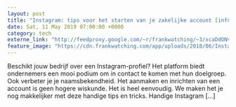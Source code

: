 ```yaml
---
layout: post
title: "Instagram: tips voor het starten van je zakelijke account [infographic]"
date: Sat, 11 May 2019 07:00:00 +0000
category: tech
externe_link: "http://feedproxy.google.com/~r/frankwatching/~3/xcaDdONvZvw/"
feature_image: "https://cdn.frankwatching.com/app/uploads/2018/06/Instagram-business-profile--214x155.jpg"
---
```


Beschikt jouw bedrijf over een Instagram-profiel? Het platform biedt ondernemers een mooi podium om in contact te komen met hun doelgroep. Ook verbeter je je naamsbekendheid. Het aanmaken en inrichten van een account is geen hogere wiskunde. Het is heel eenvoudig. We maken het je nog makkelijker met deze handige tips en tricks. Handige Instagram [&#8230;]<img src="http://feeds.feedburner.com/~r/frankwatching/~4/xcaDdONvZvw" height="1" width="1" alt=""/>
